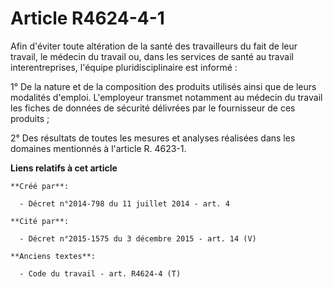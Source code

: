 # Article R4624-4-1

Afin d'éviter toute altération de la santé des travailleurs du fait de leur travail, le médecin du travail ou, dans les
services de santé au travail interentreprises, l'équipe pluridisciplinaire est informé : 

1° De la nature et de la composition des produits utilisés ainsi que de leurs modalités d'emploi. L'employeur transmet
notamment au médecin du travail les fiches de données de sécurité délivrées par le fournisseur de ces produits ; 

2° Des résultats de toutes les mesures et analyses réalisées dans les domaines mentionnés à l'article R. 4623-1.

**Liens relatifs à cet article**

	**Créé par**:

	  - Décret n°2014-798 du 11 juillet 2014 - art. 4

	**Cité par**:

	  - Décret n°2015-1575 du 3 décembre 2015 - art. 14 (V)

	**Anciens textes**:

	  - Code du travail - art. R4624-4 (T)
